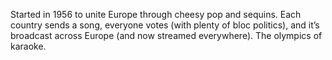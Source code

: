 Started in 1956 to unite Europe through cheesy pop and sequins. Each country sends a song, everyone votes (with plenty of bloc politics), and it’s broadcast across Europe (and now streamed everywhere). The olympics of karaoke.

